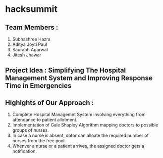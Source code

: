# hacksummit
## Team Members :
1. Subhashree Hazra
2. Aditya Joyti Paul
3. Saurabh Agarwal
4. Jitesh Jhawar

## Project Idea : Simplifying The Hospital Management System and Improving Response Time in Emergencies

## Highlghts of Our Approach :

1. Complete Hospital Managemnt System involving everything from attendance to patient allotment.
2. Implementation of Gale Shapley Algorithm mapping doctors to possible groups of nurses.
3. In case a nurse is absent, dotor can alloate the required number of nurses from the free pool.
4. Whenver a nurse or a patient arrives, the assigned doctor gets a notification.

